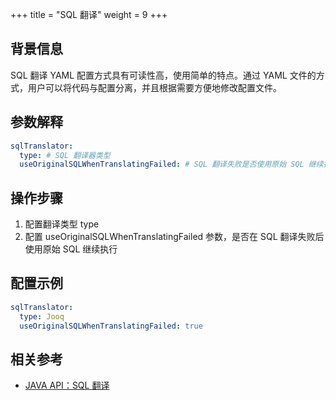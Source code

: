 +++
title = "SQL 翻译"
weight = 9
+++

## 背景信息

SQL 翻译 YAML 配置方式具有可读性高，使用简单的特点。通过 YAML 文件的方式，用户可以将代码与配置分离，并且根据需要方便地修改配置文件。

## 参数解释

```yaml
sqlTranslator:
  type: # SQL 翻译器类型
  useOriginalSQLWhenTranslatingFailed: # SQL 翻译失败是否使用原始 SQL 继续执行
```

## 操作步骤

1. 配置翻译类型 type
2. 配置 useOriginalSQLWhenTranslatingFailed 参数，是否在 SQL 翻译失败后使用原始 SQL 继续执行

## 配置示例

```yaml
sqlTranslator:
  type: Jooq
  useOriginalSQLWhenTranslatingFailed: true
```

## 相关参考
- [JAVA API：SQL 翻译](/cn/user-manual/shardingsphere-jdbc/java-api/rules/sql-translator/)
